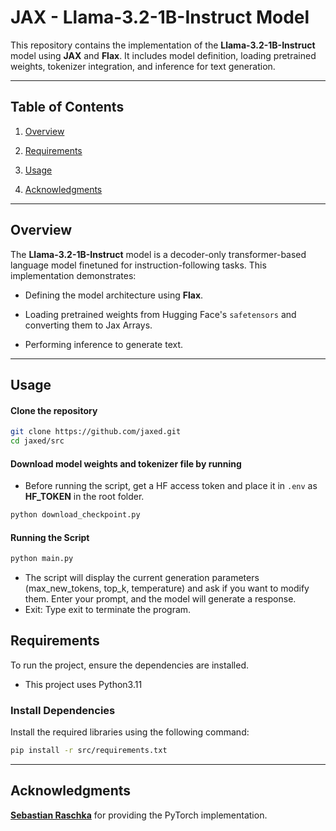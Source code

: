 # JAX - Llama-3.2-1B-Instruct Model

This repository contains the implementation of the **Llama-3.2-1B-Instruct** model using **JAX** and **Flax**. It includes model definition, loading pretrained weights, tokenizer integration, and inference for text generation.

---

## Table of Contents

1. [Overview](#overview)

2. [Requirements](#requirements)

3. [Usage](#usage)

7. [Acknowledgments](#acknowledgments)

---

## Overview

The **Llama-3.2-1B-Instruct** model is a decoder-only transformer-based language model finetuned for instruction-following tasks. This implementation demonstrates:

- Defining the model architecture using **Flax**.
- Loading pretrained weights from Hugging Face's `safetensors` and converting them to Jax Arrays.

- Performing inference to generate text.

---



## Usage

#### Clone the repository
```bash
git clone https://github.com/jaxed.git
cd jaxed/src
```

#### Download model weights and tokenizer file by running

- Before running the script, get a HF access token and place it in `.env` as **HF_TOKEN** in the root folder. 

```bash
python download_checkpoint.py
```

#### Running the Script
```bash
python main.py
```

- The script will display the current generation parameters (max_new_tokens, top_k, temperature) and ask if you want to modify them.
Enter your prompt, and the model will generate a response.
- Exit: Type exit to terminate the program.

## Requirements

To run the project, ensure the dependencies are installed.

- This project uses Python3.11


### Install Dependencies

Install the required libraries using the following command:

```bash
pip install -r src/requirements.txt
```

---

## Acknowledgments

**[Sebastian Raschka](https://github.com/rasbt/LLMs-from-scratch/blob/main/ch05/07_gpt_to_llama/standalone-llama32.ipynb)**  for providing the PyTorch implementation.
